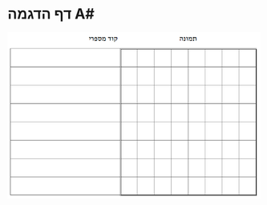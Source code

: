 
# דף הדגמה A#

<div id="container" align="center">
  <img class="img-responsive" src="img04.png" title=""/>
</div>

